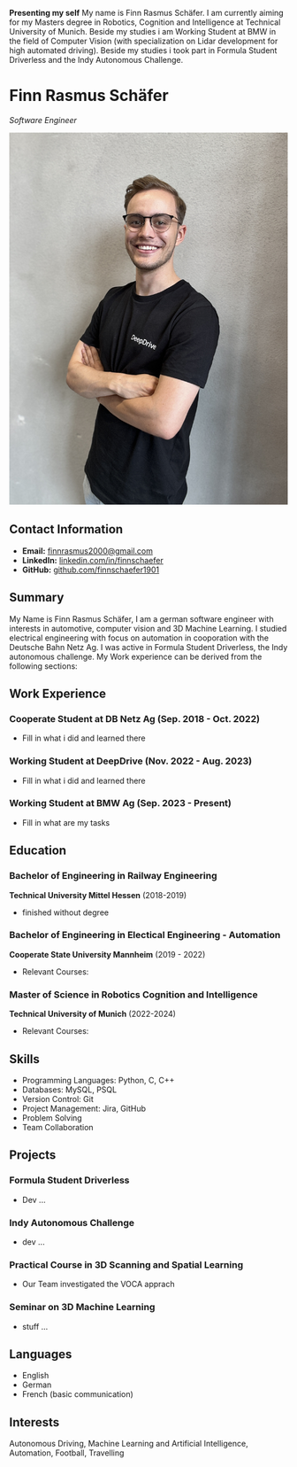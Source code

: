 **Presenting my self**
My name is Finn Rasmus Schäfer. I am currently aiming for my Masters degree in Robotics, Cognition and Intelligence at Technical University of Munich. Beside my studies i am Working Student at BMW in the field of Computer Vision (with specialization on Lidar development for high automated driving). Beside my studies i took part in Formula Student Driverless and the Indy Autonomous Challenge. 

# Finn Rasmus Schäfer
*Software Engineer*

![Profile Picture](img/Finn.jpg)

## Contact Information
- **Email:** finnrasmus2000@gmail.com
- **LinkedIn:** [linkedin.com/in/finnschaefer](https://www.linkedin.com/in/johndoe)
- **GitHub:** [github.com/finnschaefer1901](https://github.com/finnschaefer1901)

## Summary
My Name is Finn Rasmus Schäfer, I am a german software engineer with interests in automotive, computer vision and 3D Machine Learning. I studied electrical engineering with focus on automation in cooporation with the Deutsche Bahn Netz Ag. I was active in Formula Student Driverless, the Indy autonomous challenge. My Work experience can be derived from the following sections:

## Work Experience
### Cooperate Student at DB Netz Ag (Sep. 2018 - Oct. 2022)
- Fill in what i did and learned there

### Working Student at DeepDrive (Nov. 2022 - Aug. 2023)
- Fill in what i did and learned there

### Working Student at BMW Ag (Sep. 2023 - Present)
- Fill in what are my tasks

## Education
### Bachelor of Engineering in Railway Engineering
**Technical University Mittel Hessen** (2018-2019)
- finished without degree

### Bachelor of Engineering in Electical Engineering - Automation
**Cooperate State University Mannheim** (2019 - 2022)
- Relevant Courses: 

### Master of Science in Robotics Cognition and Intelligence
**Technical University of Munich** (2022-2024)
- Relevant Courses:


## Skills
- Programming Languages: Python, C, C++
- Databases: MySQL, PSQL
- Version Control: Git
- Project Management: Jira, GitHub
- Problem Solving
- Team Collaboration

## Projects
### Formula Student Driverless
- Dev ...

### Indy Autonomous Challenge
- dev ...

### Practical Course in 3D Scanning and Spatial Learning
- Our Team investigated the VOCA apprach 

### Seminar on 3D Machine Learning
- stuff ...

## Languages
- English
- German
- French (basic communication)

## Interests
Autonomous Driving, Machine Learning and Artificial Intelligence, Automation, Football, Travelling

